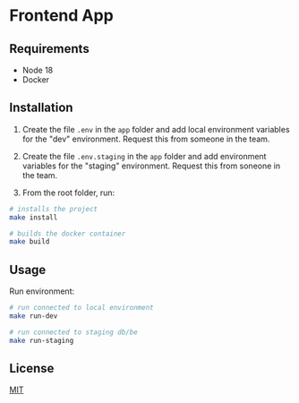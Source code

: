# Frontend App

## Requirements

- Node 18
- Docker

## Installation

1. Create the file `.env` in the `app` folder and add local environment variables for the "dev" environment. Request this from someone in the team.
2. Create the file `.env.staging` in the `app` folder and add environment variables for the "staging" environment. Request this from soneone in the team.

3. From the root folder, run:

```bash
# installs the project
make install

# builds the docker container
make build
```

## Usage

Run environment:

```bash
# run connected to local environment
make run-dev

# run connected to staging db/be
make run-staging
```

## License

[MIT](https://choosealicense.com/licenses/mit/)
